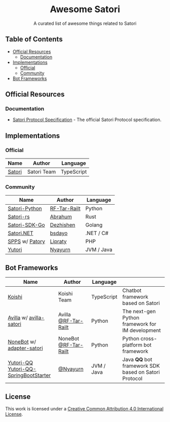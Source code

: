 <div align="center">
  <h1 id="satori">Awesome Satori</h1>
  <p>A curated list of awesome things related to Satori</p>
</div>

## Table of Contents

- [Official Resources](#official-resources)
    - [Documentation](#documentation)
- [Implementations](#implementations)
    - [Official](#official)
    - [Community](#community)
- [Bot Frameworks](#bot-frameworks)

## Official Resources

### Documentation

- [Satori Protocol Specification](https://satori.js.org/zh-CN/) - The official Satori Protocol specification.

## Implementations

### Official

| Name | Author |  Language |
| --- | --- | --- |
| [Satori](https://github.com/satorijs/satori) | Satori Team | TypeScript |

### Community

<!--:x: / :white_check_mark:-->

| Name | Author |  Language |
| --- | --- | --- |
| [Satori-Python](https://github.com/RF-Tar-Railt/satori-python) | [RF-Tar-Railt](https://github.com/RF-Tar-Railt) | Python |
| [Satori-rs](https://github.com/satorijs/satori-rs)             | [Abrahum](https://github.com/Abrahum) | Rust |
| [Satori-SDK-Go](https://github.com/dezhishen/satori-sdk-go)    | [Dezhishen](https://github.com/Dezhishen)  | Golang |
| [Satori.NET](https://github.com/bsdayo/Satori.NET)             | [bsdayo](https://github.com/bsdayo) | .NET / C# |
| [SPPS](https://github.com/im-patory/spps) w/ [Patory](https://github.com/im-patory/patory) | [Lipraty](https://github.com/Lipraty) | PHP |
| [Yutori](https://github.com/Nyayurn/Yutori)      | [Nyayurn](https://github.com/Nyayurn) | JVM / Java |

## Bot Frameworks

| Name | Author | Language | |
| --- | --- | --- | --- |
| [Koishi](https://koishi.chat/) | Koishi Team | TypeScript | Chatbot framework based on Satori |
| [Avilla](https://graia.cn/avilla/) w/ [avilla-satori](https://github.com/GraiaProject/Avilla/tree/ryanvk-v1.2/avilla/satori) | Avilla [@RF-Tar-Railt](https://github.com/RF-Tar-Railt) | Python | The next-gen Python framework for IM development |
| [NoneBot](https://nonebot.dev/) w/ [adapter-satori](https://github.com/nonebot/adapter-satori) | NoneBot [@RF-Tar-Railt](https://github.com/RF-Tar-Railt) | Python | Python cross-platform bot framework |
| [Yutori-QQ](https://github.com/Nyayurn/Yutori-QQ)<br>[Yutori-QQ-SpringBootStarter](https://github.com/Nyayurn/Yutori-QQ-SpringBootStarter) | [@Nyayurn](https://github.com/Nyayurn) | JVM / Java | Java **QQ** bot framework SDK based on Satori Protocol |

## License

This work is licensed under a [Creative Common Attribution 4.0 International License][cc-by].

[cc-by]: http://creativecommons.org/licenses/by/4.0/

